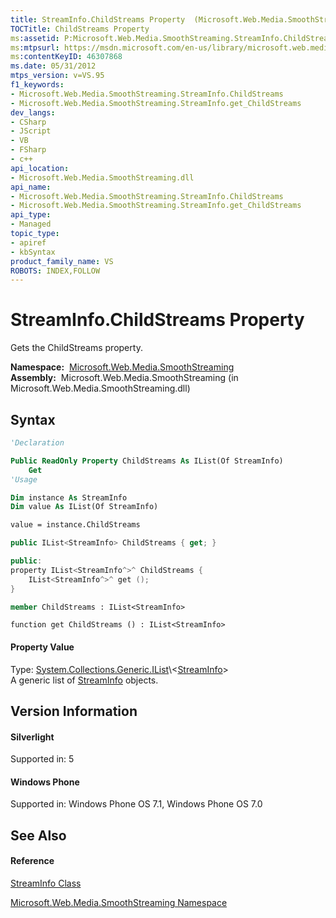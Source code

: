 ```yaml
---
title: StreamInfo.ChildStreams Property  (Microsoft.Web.Media.SmoothStreaming)
TOCTitle: ChildStreams Property
ms:assetid: P:Microsoft.Web.Media.SmoothStreaming.StreamInfo.ChildStreams
ms:mtpsurl: https://msdn.microsoft.com/en-us/library/microsoft.web.media.smoothstreaming.streaminfo.childstreams(v=VS.95)
ms:contentKeyID: 46307868
ms.date: 05/31/2012
mtps_version: v=VS.95
f1_keywords:
- Microsoft.Web.Media.SmoothStreaming.StreamInfo.ChildStreams
- Microsoft.Web.Media.SmoothStreaming.StreamInfo.get_ChildStreams
dev_langs:
- CSharp
- JScript
- VB
- FSharp
- c++
api_location:
- Microsoft.Web.Media.SmoothStreaming.dll
api_name:
- Microsoft.Web.Media.SmoothStreaming.StreamInfo.ChildStreams
- Microsoft.Web.Media.SmoothStreaming.StreamInfo.get_ChildStreams
api_type:
- Managed
topic_type:
- apiref
- kbSyntax
product_family_name: VS
ROBOTS: INDEX,FOLLOW
---
```


# StreamInfo.ChildStreams Property

Gets the ChildStreams property.

**Namespace:**  [Microsoft.Web.Media.SmoothStreaming](microsoft-web-media-smoothstreaming-namespace_1.md)  
**Assembly:**  Microsoft.Web.Media.SmoothStreaming (in Microsoft.Web.Media.SmoothStreaming.dll)

## Syntax

``` vb
'Declaration

Public ReadOnly Property ChildStreams As IList(Of StreamInfo)
    Get
'Usage

Dim instance As StreamInfo
Dim value As IList(Of StreamInfo)

value = instance.ChildStreams
```

``` csharp
public IList<StreamInfo> ChildStreams { get; }
```

``` c++
public:
property IList<StreamInfo^>^ ChildStreams {
    IList<StreamInfo^>^ get ();
}
```

``` fsharp
member ChildStreams : IList<StreamInfo>
```

``` jscript
function get ChildStreams () : IList<StreamInfo>
```

#### Property Value

Type: [System.Collections.Generic.IList](https://msdn.microsoft.com/en-us/library/5y536ey6\(v=vs.95\))\<[StreamInfo](streaminfo-class-microsoft-web-media-smoothstreaming_1.md)\>  
A generic list of [StreamInfo](streaminfo-class-microsoft-web-media-smoothstreaming_1.md) objects.

## Version Information

#### Silverlight

Supported in: 5  

#### Windows Phone

Supported in: Windows Phone OS 7.1, Windows Phone OS 7.0  

## See Also

#### Reference

[StreamInfo Class](streaminfo-class-microsoft-web-media-smoothstreaming_1.md)

[Microsoft.Web.Media.SmoothStreaming Namespace](microsoft-web-media-smoothstreaming-namespace_1.md)

